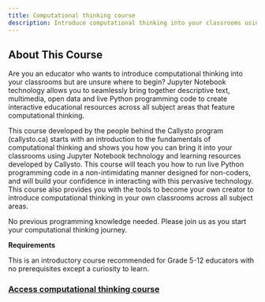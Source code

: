 ```yaml
---
title: Computational thinking course
description: Introduce computational thinking into your classrooms using Jupyter Notebook technology and learning resources developed by Callysto.
---
```

<h2>About This Course</h2>

<p>Are you an educator who wants to introduce computational thinking into your classrooms but are unsure where to begin? Jupyter Notebook technology allows you to seamlessly bring together descriptive text, multimedia, open data and live Python programming code to create interactive educational resources across all subject areas that feature computational thinking.</p>

<p>This course developed by the people behind the Callysto program (callysto.ca) starts with an introduction to the fundamentals of computational thinking and shows you how you can bring it into your classrooms using Jupyter Notebook technology and learning resources developed by Callysto. This course will teach you how to run live Python programming code in a non-intimidating manner designed for non-coders, and will build your confidence in interacting with this pervasive technology. This course also provides you with the tools to become your own creator to introduce computational thinking in your own classrooms across all subject areas.</p>

<p>No previous programming knowledge needed. Please join us as you start your computational thinking journey.</p>

<b>Requirements</b>
<p>This is an introductory course recommended for Grade 5-12 educators with no prerequisites except a curiosity to learn.</p>

<h3 style="color:#6F4A9E"><a href="https://courses.callysto.ca/courses/course-v1:Callysto+CCT101+2022-2023/about" target="_blank"> Access computational thinking course</a></h3>